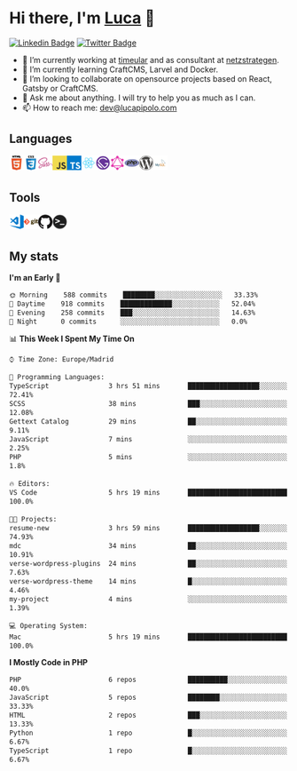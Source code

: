 # Hi there, I'm [Luca](https://www.lucapipolo.com) 👋

[![Linkedin Badge](https://img.shields.io/badge/-Luca%20Pipolo-blue?style=flat&logo=Linkedin&logoColor=white&link=https://www.linkedin.com/in/lucapipolo/)](https://www.linkedin.com/in/lucapipolo/)
[![Twitter Badge](https://img.shields.io/badge/-@luca_pipolo-1ca0f1?style=flat&labelColor=1ca0f1&logo=twitter&logoColor=white&link=https://twitter.com/luca_pipolo)](https://twitter.com/luca_pipolo)


- 🔭 I’m currently working at [timeular](https://github.com/timeular) and as consultant at [netzstrategen](https://github.com/netzstrategen).
- 🌱 I’m currently learning CraftCMS, Larvel and Docker.
- 👯 I’m looking to collaborate on opensource projects based on React, Gatsby or CraftCMS.
- 💬 Ask me about anything. I will try to help you as much as I can.
- 📫 How to reach me: [dev@lucapipolo.com](dev@lucapipolo.com)

## Languages

<img align="left" alt="HTML5" width="26px" src="https://raw.githubusercontent.com/github/explore/80688e429a7d4ef2fca1e82350fe8e3517d3494d/topics/html/html.png" />
<img align="left" alt="CSS3" width="26px" src="https://raw.githubusercontent.com/github/explore/80688e429a7d4ef2fca1e82350fe8e3517d3494d/topics/css/css.png" />
<img align="left" alt="Sass" width="26px" src="https://raw.githubusercontent.com/github/explore/80688e429a7d4ef2fca1e82350fe8e3517d3494d/topics/sass/sass.png" />
<img align="left" alt="JavaScript" width="26px" src="https://raw.githubusercontent.com/github/explore/80688e429a7d4ef2fca1e82350fe8e3517d3494d/topics/javascript/javascript.png" />
<img align="left" alt="TypeScript" width="26px" src="https://raw.githubusercontent.com/github/explore/80688e429a7d4ef2fca1e82350fe8e3517d3494d/topics/typescript/typescript.png" />
<img align="left" alt="React" width="26px" src="https://raw.githubusercontent.com/github/explore/80688e429a7d4ef2fca1e82350fe8e3517d3494d/topics/react/react.png" />
<img align="left" alt="Gatsby" width="26px" src="https://raw.githubusercontent.com/github/explore/master/topics/gatsby/gatsby.png" />
<img align="left" alt="GraphQL" width="26px" src="https://raw.githubusercontent.com/github/explore/80688e429a7d4ef2fca1e82350fe8e3517d3494d/topics/graphql/graphql.png" />
<img align="left" alt="PHP" width="26px" src="https://raw.githubusercontent.com/github/explore/80688e429a7d4ef2fca1e82350fe8e3517d3494d/topics/php/php.png" />
<img align="left" alt="WordPress" width="26px" src="https://raw.githubusercontent.com/github/explore/80688e429a7d4ef2fca1e82350fe8e3517d3494d/topics/wordpress/wordpress.png" />
<img align="left" alt="MySQL" width="26px" src="https://raw.githubusercontent.com/github/explore/80688e429a7d4ef2fca1e82350fe8e3517d3494d/topics/mysql/mysql.png" />

<br>
<br>

## Tools

<img align="left" alt="Visual Studio Code" width="26px" src="https://raw.githubusercontent.com/github/explore/80688e429a7d4ef2fca1e82350fe8e3517d3494d/topics/visual-studio-code/visual-studio-code.png" />
<img align="left" alt="Git" width="26px" src="https://raw.githubusercontent.com/github/explore/80688e429a7d4ef2fca1e82350fe8e3517d3494d/topics/git/git.png" />
<img align="left" alt="GitHub" width="26px" src="https://raw.githubusercontent.com/github/explore/78df643247d429f6cc873026c0622819ad797942/topics/github/github.png"/>
<img align="left" alt="HTML5" width="26px"src="https://raw.githubusercontent.com/github/explore/80688e429a7d4ef2fca1e82350fe8e3517d3494d/topics/terminal/terminal.png"/>

<br>
<br>

## My stats

<!--START_SECTION:waka-->
**I'm an Early 🐤** 

```text
🌞 Morning    588 commits    ████████░░░░░░░░░░░░░░░░░   33.33% 
🌆 Daytime    918 commits    █████████████░░░░░░░░░░░░   52.04% 
🌃 Evening    258 commits    ███░░░░░░░░░░░░░░░░░░░░░░   14.63% 
🌙 Night      0 commits      ░░░░░░░░░░░░░░░░░░░░░░░░░   0.0%

```


📊 **This Week I Spent My Time On** 

```text
⌚︎ Time Zone: Europe/Madrid

💬 Programming Languages: 
TypeScript               3 hrs 51 mins       ██████████████████░░░░░░░   72.41% 
SCSS                     38 mins             ███░░░░░░░░░░░░░░░░░░░░░░   12.08% 
Gettext Catalog          29 mins             ██░░░░░░░░░░░░░░░░░░░░░░░   9.11% 
JavaScript               7 mins              ░░░░░░░░░░░░░░░░░░░░░░░░░   2.25% 
PHP                      5 mins              ░░░░░░░░░░░░░░░░░░░░░░░░░   1.8%

🔥 Editors: 
VS Code                  5 hrs 19 mins       █████████████████████████   100.0%

🐱‍💻 Projects: 
resume-new               3 hrs 59 mins       ██████████████████░░░░░░░   74.93% 
mdc                      34 mins             ██░░░░░░░░░░░░░░░░░░░░░░░   10.91% 
verse-wordpress-plugins  24 mins             ██░░░░░░░░░░░░░░░░░░░░░░░   7.63% 
verse-wordpress-theme    14 mins             █░░░░░░░░░░░░░░░░░░░░░░░░   4.46% 
my-project               4 mins              ░░░░░░░░░░░░░░░░░░░░░░░░░   1.39%

💻 Operating System: 
Mac                      5 hrs 19 mins       █████████████████████████   100.0%

```

**I Mostly Code in PHP** 

```text
PHP                      6 repos             ██████████░░░░░░░░░░░░░░░   40.0% 
JavaScript               5 repos             ████████░░░░░░░░░░░░░░░░░   33.33% 
HTML                     2 repos             ███░░░░░░░░░░░░░░░░░░░░░░   13.33% 
Python                   1 repo              █░░░░░░░░░░░░░░░░░░░░░░░░   6.67% 
TypeScript               1 repo              █░░░░░░░░░░░░░░░░░░░░░░░░   6.67%

```



<!--END_SECTION:waka-->
